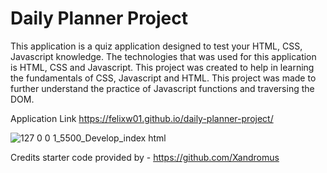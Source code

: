 # Daily Planner Project
This application is a quiz application designed to test your HTML, CSS, Javascript knowledge. The technologies that was used for this application is HTML, CSS and Javascript. This project was created to help in learning the fundamentals of CSS, Javascript and HTML. This project was made to further understand the practice of Javascript functions and traversing the DOM.

Application Link https://felixw01.github.io/daily-planner-project/

![127 0 0 1_5500_Develop_index html](https://user-images.githubusercontent.com/90164142/232918537-ca27e61b-da68-4c6f-bd62-b3cb63e3c738.png)

Credits
starter code provided by - https://github.com/Xandromus
